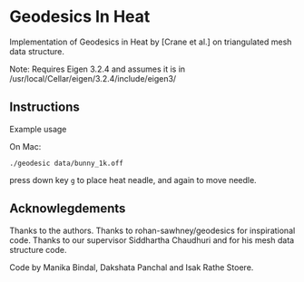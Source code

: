 # Geodesics In Heat
Implementation of Geodesics in Heat by [Crane et al.] on triangulated mesh data structure.

Note: Requires Eigen 3.2.4 and assumes it is in /usr/local/Cellar/eigen/3.2.4/include/eigen3/

## Instructions
Example usage

On Mac:
```make -f Makefile.osx
./geodesic data/bunny_1k.off
```

press down key `g` to place heat neadle, and again to move needle.


## Acknowlegdements
Thanks to the authors. Thanks to rohan-sawhney/geodesics for inspirational code. 
Thanks to our supervisor Siddhartha Chaudhuri and for his mesh data structure code.

Code by Manika Bindal, Dakshata Panchal and Isak Rathe Stoere.
